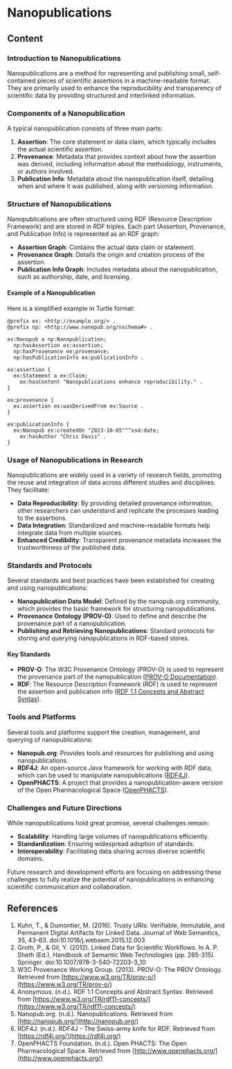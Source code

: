 # Nanopublications

## Content

### Introduction to Nanopublications

Nanopublications are a method for representing and publishing small, self-contained pieces of scientific assertions in a machine-readable format. They are primarily used to enhance the reproducibility and transparency of scientific data by providing structured and interlinked information.

### Components of a Nanopublication

A typical nanopublication consists of three main parts:

1. **Assertion**: The core statement or data claim, which typically includes the actual scientific assertion.
2. **Provenance**: Metadata that provides context about how the assertion was derived, including information about the methodology, instruments, or authors involved.
3. **Publication Info**: Metadata about the nanopublication itself, detailing when and where it was published, along with versioning information.

### Structure of Nanopublications

Nanopublications are often structured using RDF (Resource Description Framework) and are stored in RDF triples. Each part (Assertion, Provenance, and Publication Info) is represented as an RDF graph:

- **Assertion Graph**: Contains the actual data claim or statement.
- **Provenance Graph**: Details the origin and creation process of the assertion.
- **Publication Info Graph**: Includes metadata about the nanopublication, such as authorship, date, and licensing.

#### Example of a Nanopublication

Here is a simplified example in Turtle format:

```turtle
@prefix ex: <http://example.org/> .
@prefix np: <http://www.nanopub.org/nschema#> .

ex:Nanopub a np:Nanopublication;
  np:hasAssertion ex:assertion;
  np:hasProvenance ex:provenance;
  np:hasPublicationInfo ex:publicationInfo .

ex:assertion {
  ex:Statement a ex:Claim;
    ex:hasContent "Nanopublications enhance reproducibility." .
}

ex:provenance {
  ex:assertion ex:wasDerivedFrom ex:Source .
}

ex:publicationInfo {
  ex:Nanopub ex:createdOn "2023-10-05"^^xsd:date;
    ex:hasAuthor "Chris Davis" .
}
```

### Usage of Nanopublications in Research

Nanopublications are widely used in a variety of research fields, promoting the reuse and integration of data across different studies and disciplines. They facilitate:

- **Data Reproducibility**: By providing detailed provenance information, other researchers can understand and replicate the processes leading to the assertions.
- **Data Integration**: Standardized and machine-readable formats help integrate data from multiple sources.
- **Enhanced Credibility**: Transparent provenance metadata increases the trustworthiness of the published data.

### Standards and Protocols

Several standards and best practices have been established for creating and using nanopublications:

- **Nanopublication Data Model**: Defined by the nanopub.org community, which provides the basic framework for structuring nanopublications.
- **Provenance Ontology (PROV-O)**: Used to define and describe the provenance part of a nanopublication.
- **Publishing and Retrieving Nanopublications**: Standard protocols for storing and querying nanopublications in RDF-based stores.

#### Key Standards

- **PROV-O**: The W3C Provenance Ontology (PROV-O) is used to represent the provenance part of the nanopublication ([PROV-O Documentation](https://www.w3.org/TR/prov-o/)).
- **RDF**: The Resource Description Framework (RDF) is used to represent the assertion and publication info ([RDF 1.1 Concepts and Abstract Syntax](https://www.w3.org/TR/rdf11-concepts/)).

### Tools and Platforms

Several tools and platforms support the creation, management, and querying of nanopublications:

- **Nanopub.org**: Provides tools and resources for publishing and using nanopublications.
- **RDF4J**: An open-source Java framework for working with RDF data, which can be used to manipulate nanopublications ([RDF4J](https://rdf4j.org/)).
- **OpenPHACTS**: A project that provides a nanopublication-aware version of the Open Pharmacological Space ([OpenPHACTS](http://www.openphacts.org/)).

### Challenges and Future Directions

While nanopublications hold great promise, several challenges remain:

- **Scalability**: Handling large volumes of nanopublications efficiently.
- **Standardization**: Ensuring widespread adoption of standards.
- **Interoperability**: Facilitating data sharing across diverse scientific domains.

Future research and development efforts are focusing on addressing these challenges to fully realize the potential of nanopublications in enhancing scientific communication and collaboration.

## References

1. Kuhn, T., & Dumontier, M. (2016). Trusty URIs: Verifiable, Immutable, and Permanent Digital Artifacts for Linked Data. Journal of Web Semantics, 35, 43-63. doi:10.1016/j.websem.2015.12.003
2. Groth, P., & Gil, Y. (2012). Linked Data for Scientific Workflows. In A. P. Sheth (Ed.), Handbook of Semantic Web Technologies (pp. 285-315). Springer. doi:10.1007/978-3-540-72203-3_10
3. W3C Provenance Working Group. (2013). PROV-O: The PROV Ontology. Retrieved from [https://www.w3.org/TR/prov-o/](https://www.w3.org/TR/prov-o/)
4. Anonymous. (n.d.). RDF 1.1 Concepts and Abstract Syntax. Retrieved from [https://www.w3.org/TR/rdf11-concepts/](https://www.w3.org/TR/rdf11-concepts/)
5. Nanopub.org. (n.d.). Nanopublications. Retrieved from [http://nanopub.org/](http://nanopub.org/)
6. RDF4J. (n.d.). RDF4J - The Swiss-army knife for RDF. Retrieved from [https://rdf4j.org/](https://rdf4j.org/)
7. OpenPHACTS Foundation. (n.d.). Open PHACTS: The Open Pharmacological Space. Retrieved from [http://www.openphacts.org/](http://www.openphacts.org/)
